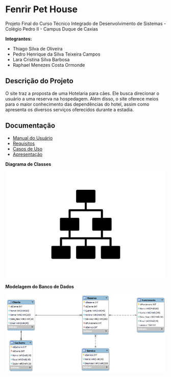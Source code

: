 # Fenrir Pet House

Projeto Final do Curso Técnico Integrado de Desenvolvimento de Sistemas - Colégio Pedro II - Campus Duque de Caxias

**Integrantes:**
 - Thiago Silva de Oliveira
 - Pedro Henrique da Silva Teixeira Campos
 - Lara Cristina Silva Barbosa
 - Raphael Menezes Costa Ormonde 

 ## Descrição do Projeto

O site traz a proposta de uma Hotelaria para cães. Ele busca direcionar o usuário a uma reserva na hospedagem. Além disso, o site oferece meios para o maior conhecimento das dependências do hotel, assim como apresenta os diversos serviços oferecidos durante a estadia.

## Documentação

- [Manual do Usuário](manual.md)
- [Requisitos](requisitos.md)
- [Casos de Uso](casos-de-uso.md)
- [Apresentação](apresentacao.pdf)

**Diagrama de Classes**

![Diagrama de Classes](diagrama-exemplo.png)

**Modelagem do Banco de Dados**

![Diagrama de Banco de Dados](diagrama-bd.png)
